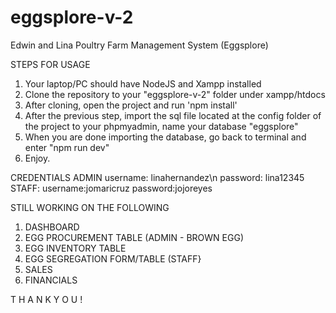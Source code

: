 # eggsplore-v-2

Edwin and Lina Poultry Farm Management System (Eggsplore)

STEPS FOR USAGE
1. Your laptop/PC should have NodeJS and Xampp installed
2. Clone the repository to your "eggsplore-v-2" folder under xampp/htdocs
3. After cloning, open the project and run 'npm install'
4. After the previous step, import the sql file located at the config folder of the project to your phpmyadmin, name your database "eggsplore"
5. When you are done importing the database, go back to terminal and enter "npm run dev"
6. Enjoy.

CREDENTIALS
ADMIN
	username: linahernandez\n
	password: lina12345
STAFF: 
	username:jomaricruz
	password:jojoreyes

STILL WORKING ON THE FOLLOWING
1. DASHBOARD
2. EGG PROCUREMENT TABLE (ADMIN - BROWN EGG)
3. EGG INVENTORY TABLE
4. EGG SEGREGATION FORM/TABLE (STAFF}
5. SALES
6. FINANCIALS

T H A N K   Y O U !
